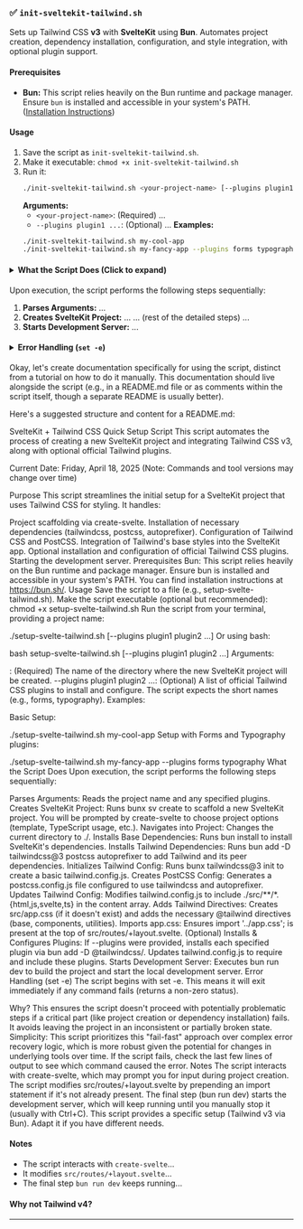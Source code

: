 ### ✅ `init-sveltekit-tailwind.sh`

Sets up Tailwind CSS **v3** with **SvelteKit** using **Bun**. Automates project creation, dependency installation, configuration, and style integration, with optional plugin support.

#### Prerequisites

* **Bun:** This script relies heavily on the Bun runtime and package manager. Ensure `bun` is installed and accessible in your system's PATH. ([Installation Instructions](https://bun.sh/))

#### Usage

1.  Save the script as `init-sveltekit-tailwind.sh`.
2.  Make it executable: `chmod +x init-sveltekit-tailwind.sh`
3.  Run it:
    ```bash
    ./init-sveltekit-tailwind.sh <your-project-name> [--plugins plugin1 plugin2 ...]
    ```
    **Arguments:**
    * `<your-project-name>`: (Required) ...
    * `--plugins plugin1 ...`: (Optional) ...
    **Examples:**
    ```bash
    ./init-sveltekit-tailwind.sh my-cool-app
    ./init-sveltekit-tailwind.sh my-fancy-app --plugins forms typography
    ```

#### <details><summary>What the Script Does (Click to expand)</summary>

Upon execution, the script performs the following steps sequentially:

1.  **Parses Arguments:** ...
2.  **Creates SvelteKit Project:** ...
    ... (rest of the detailed steps) ...
12. **Starts Development Server:** ...

</details>

#### <details><summary>Error Handling (`set -e`)</summary>

Okay, let's create documentation specifically for using the script, distinct from a tutorial on how to do it manually. This documentation should live alongside the script (e.g., in a README.md file or as comments within the script itself, though a separate README is usually better).

Here's a suggested structure and content for a README.md:

SvelteKit + Tailwind CSS Quick Setup Script
This script automates the process of creating a new SvelteKit project and integrating Tailwind CSS v3, along with optional official Tailwind plugins.

Current Date: Friday, April 18, 2025 (Note: Commands and tool versions may change over time)

Purpose
This script streamlines the initial setup for a SvelteKit project that uses Tailwind CSS for styling. It handles:

Project scaffolding via create-svelte.
Installation of necessary dependencies (tailwindcss, postcss, autoprefixer).
Configuration of Tailwind CSS and PostCSS.
Integration of Tailwind's base styles into the SvelteKit app.
Optional installation and configuration of official Tailwind CSS plugins.
Starting the development server.
Prerequisites
Bun: This script relies heavily on the Bun runtime and package manager. Ensure bun is installed and accessible in your system's PATH. You can find installation instructions at https://bun.sh/.
Usage
Save the script to a file (e.g., setup-svelte-tailwind.sh).
Make the script executable (optional but recommended): chmod +x setup-svelte-tailwind.sh
Run the script from your terminal, providing a project name:


./setup-svelte-tailwind.sh <your-project-name> [--plugins plugin1 plugin2 ...]
Or using bash:

bash setup-svelte-tailwind.sh <your-project-name> [--plugins plugin1 plugin2 ...]
Arguments:

<your-project-name>: (Required) The name of the directory where the new SvelteKit project will be created.
--plugins plugin1 plugin2 ...: (Optional) A list of official Tailwind CSS plugins to install and configure. The script expects the short names (e.g., forms, typography).
Examples:

Basic Setup:


./setup-svelte-tailwind.sh my-cool-app
Setup with Forms and Typography plugins:


./setup-svelte-tailwind.sh my-fancy-app --plugins forms typography
What the Script Does
Upon execution, the script performs the following steps sequentially:

Parses Arguments: Reads the project name and any specified plugins.
Creates SvelteKit Project: Runs bunx sv create <your-project-name> to scaffold a new SvelteKit project. You will be prompted by create-svelte to choose project options (template, TypeScript usage, etc.).
Navigates into Project: Changes the current directory to ./<your-project-name>.
Installs Base Dependencies: Runs bun install to install SvelteKit's dependencies.
Installs Tailwind Dependencies: Runs bun add -D tailwindcss@3 postcss autoprefixer to add Tailwind and its peer dependencies.
Initializes Tailwind Config: Runs bunx tailwindcss@3 init to create a basic tailwind.config.js.
Creates PostCSS Config: Generates a postcss.config.js file configured to use tailwindcss and autoprefixer.
Updates Tailwind Config: Modifies tailwind.config.js to include ./src/**/*.{html,js,svelte,ts} in the content array.
Adds Tailwind Directives: Creates src/app.css (if it doesn't exist) and adds the necessary @tailwind directives (base, components, utilities).
Imports app.css: Ensures import '../app.css'; is present at the top of src/routes/+layout.svelte.
(Optional) Installs & Configures Plugins:
If --plugins were provided, installs each specified plugin via bun add -D @tailwindcss/<plugin-name>.
Updates tailwind.config.js to require and include these plugins.
Starts Development Server: Executes bun run dev to build the project and start the local development server.
Error Handling (set -e)
The script begins with set -e. This means it will exit immediately if any command fails (returns a non-zero status).

Why? This ensures the script doesn't proceed with potentially problematic steps if a critical part (like project creation or dependency installation) fails. It avoids leaving the project in an inconsistent or partially broken state.
Simplicity: This script prioritizes this "fail-fast" approach over complex error recovery logic, which is more robust given the potential for changes in underlying tools over time. If the script fails, check the last few lines of output to see which command caused the error.
Notes
The script interacts with create-svelte, which may prompt you for input during project creation.
The script modifies src/routes/+layout.svelte by prepending an import statement if it's not already present.
The final step (bun run dev) starts the development server, which will keep running until you manually stop it (usually with Ctrl+C).
This script provides a specific setup (Tailwind v3 via Bun). Adapt it if you have different needs.

</details>

#### Notes

* The script interacts with `create-svelte`...
* It modifies `src/routes/+layout.svelte`...
* The final step `bun run dev` keeps running...

#### Why not Tailwind v4?

---



